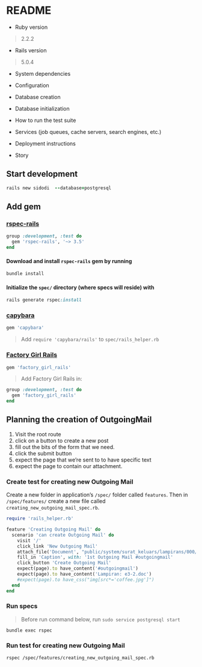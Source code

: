 # README

* Ruby version
> 2.2.2

* Rails version
> 5.0.4

* System dependencies

* Configuration

* Database creation

* Database initialization

* How to run the test suite

* Services (job queues, cache servers, search engines, etc.)

* Deployment instructions

* Story
## Start development
``` ruby
rails new sidodi  --database=postgresql
```

## Add gem
###  [rspec-rails](https://github.com/rspec/rspec-rails)
``` ruby
group :development, :test do
  gem 'rspec-rails', '~> 3.5'
end
```

#### Download and install `rspec-rails` gem by running
``` ruby
bundle install
```

#### Initialize the `spec/` directory (where specs will reside) with 
``` ruby
rails generate rspec:install
```

### [capybara](https://github.com/jnicklas/capybara)
``` ruby
gem 'capybara'
```
> Add `require 'capybara/rails'` to `spec/rails_helper.rb`

### [Factory Girl Rails](https://github.com/thoughtbot/factory_girl_rails)
``` ruby
gem 'factory_girl_rails'
```
> Add Factory Girl Rails in:

``` ruby
group :development, :test do
  gem 'factory_girl_rails'
end
```

## Planning the creation of OutgoingMail
1. Visit the root route
2. click on a button to create a new post
3. fill out the bits of the form that we need.
4. click the submit button
5. expect the page that we’re sent to to have specific text
6. expect the page to contain our attachment.

### Create test for creating new Outgoing Mail
Create a new folder in application’s `/spec/` folder called `features`. Then in `/spec/features/` create a new file called `creating_new_outgoing_mail_spec.rb`.

``` ruby
require 'rails_helper.rb'

feature 'Creating Outgoing Mail' do  
  scenario 'can create Outgoing Mail' do
    visit '/'
    click_link 'New Outgoing Mail'
    attach_file('Document', "public/system/surat_keluars/lampirans/000/000/001/original/e3-2.doc")
    fill_in 'Caption', with: '1st Outgoing Mail #outgoingmail' 
    click_button 'Create Outgoing Mail'
    expect(page).to have_content('#outgoingmail')
    expect(page).to have_content('Lampiran: e3-2.doc')
    #expect(page).to have_css("img[src*='coffee.jpg']")
  end
end
```
### Run specs
> Before run command below, run `sudo service postgresql start`

```
bundle exec rspec
```

### Run test for creating new Outgoing Mail
```
rspec /spec/features/creating_new_outgoing_mail_spec.rb
```